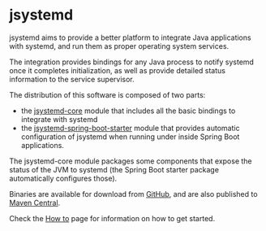 # jsystemd

jsystemd aims to provide a better platform to integrate Java applications with systemd, and run them as proper operating system services.

The integration provides bindings for any Java process to notify systemd once it completes initialization, as well
as provide detailed status information to the service supervisor.

The distribution of this software is composed of two parts:

* the [jsystemd-core](jsystemd-core/index.html) module that includes all the basic bindings to integrate with systemd
* the [jsystemd-spring-boot-starter](jsystemd-spring-boot-starter/index.html) module that provides automatic configuration of jsystemd when running under
inside Spring Boot applications.

The jsystemd-core module packages some components that expose the status of the JVM to systemd (the Spring Boot starter package automatically configures those).

Binaries are available for download from [GitHub](https://github.com/jpmsilva/jsystemd/releases),
and are also published to [Maven Central](https://search.maven.org/#search%7Cga%7C1%7Cg%3A%22com.github.jpmsilva.jsystemd%22).

Check the [How to](howto.html) page for information on how to get started.
